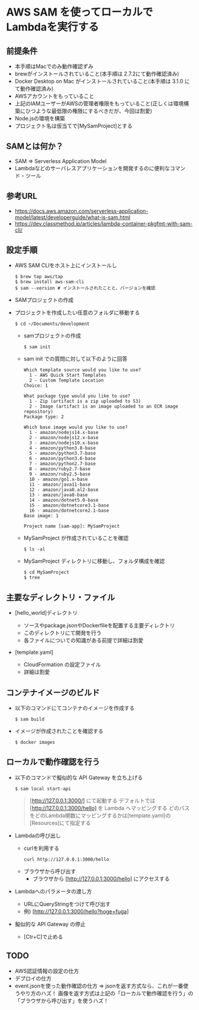 # AWS SAM を使ってローカルでLambdaを実行する

## 前提条件
- 本手順はMacでのみ動作確認ずみ
- brewがインストールされていること(本手順は 2.7.2にて動作確認済み)
- Docker Desktop on Mac がインストールされていること(本手順は 3.1.0 にて動作確認済み)
- AWSアカウントをもっていること
- 上記のIAMユーザーがAWSの管理者権限をもっていること(正しくは環境構築にひつような最低限の権限にするべきだが、今回は割愛)
- Node.jsの環境を構築
- プロジェクト名は仮当てで[MySamProject]とする

## SAMとは何か？
- SAM => Serverless Application Model
- Lambdaなどのサーバレスアプリケーションを開発するのに便利なコマンド・ツール


## 参考URL
  - https://docs.aws.amazon.com/serverless-application-model/latest/developerguide/what-is-sam.html
  - https://dev.classmethod.jp/articles/lambda-container-pkgfmt-with-sam-cli/

## 設定手順
- AWS SAM CLIをホスト上にインストールし

  ```
  $ brew tap aws/tap
  $ brew install aws-sam-cli
  $ sam --version # インストールされたことと、バージョンを確認
  ```

- SAMプロジェクトの作成

- プロジェクトを作成したい任意のフォルダに移動する
    ```
    $ cd ~/Documents/development
    ```
    
  - samプロジェクトの作成
    ```
    $ sam init
    ```
    
  - sam init での質問に対して以下のように回答
    ```
    Which template source would you like to use?
      1 - AWS Quick Start Templates
      2 - Custom Template Location
    Choice: 1

    What package type would you like to use?
      1 - Zip (artifact is a zip uploaded to S3)
      2 - Image (artifact is an image uploaded to an ECR image repository)
    Package type: 2
    
    Which base image would you like to use?
      1 - amazon/nodejs14.x-base
      2 - amazon/nodejs12.x-base
      3 - amazon/nodejs10.x-base
      4 - amazon/python3.8-base
      5 - amazon/python3.7-base
      6 - amazon/python3.6-base
      7 - amazon/python2.7-base
      8 - amazon/ruby2.7-base
      9 - amazon/ruby2.5-base
      10 - amazon/go1.x-base
      11 - amazon/java11-base
      12 - amazon/java8.al2-base
      13 - amazon/java8-base
      14 - amazon/dotnet5.0-base
      15 - amazon/dotnetcore3.1-base
      16 - amazon/dotnetcore2.1-base
    Base image: 1
    
    Project name [sam-app]: MySamProject
    ```
    
  - MySamProject が作成されていることを確認
    ```
    $ ls -al
    ```

  - MySamProject ディレクトリに移動し、フォルダ構成を確認
    ```
    $ cd MySamProject
    $ tree
    ```

## 主要なディレクトリ・ファイル

- [hello_world]ディレクトリ
  - ソースやpackage.jsonやDockerfileを配置する主要ディレクトリ
  - このディレクトリにて開発を行う
  - 各ファイルについての知識がある前提で詳細は割愛

- [template.yaml]
  - CloudFormation の設定ファイル
  - 詳細は割愛

## コンテナイメージのビルド

- 以下のコマンドにてコンテナのイメージを作成する
  ```
  $ sam build
  ```

- イメージが作成されたことを確認する
  ```
  $ docker images
  ```

## ローカルで動作確認を行う

- 以下のコマンドで擬似的な API Gateway を立ち上げる
  ```
  $ sam local start-api
  ```
  > [http://127.0.0.1:3000/] にて起動する
  > デフォルトでは [http://127.0.0.1:3000/hello] を Lambda へマッピングする
  > どのパスをどのLambda関数にマッピングするかは[template.yaml]の[Resources]にて指定する

- Lambdaの呼び出し
  - curlを利用する
    ```
    curl http://127.0.0.1:3000/hello
    ```
  - ブラウザから呼び出す
    - ブラウザから [http://127.0.0.1:3000/hello] にアクセスする

- Lambdaへのパラメータの渡し方
  - URLにQueryStringをつけて呼び出す
  - 例) [http://127.0.0.1:3000/hello?hoge=fuga]

- 擬似的な API Gateway の停止
  - [Ctr+C]で止める

## TODO
- AWS認証情報の設定の仕方
- デプロイの仕方
- event.jsonを使った動作確認の仕方 => jsonを返す方式なら、これが一番使うやり方のハズ！ 画像を返す方式は上記の「ローカルで動作確認を行う」の「ブラウザから呼び出す」を使うハズ！
